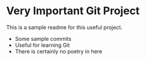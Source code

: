 # Very Important Git Project
This is a sample readme for this useful project.
  * Some sample commits   
  * Useful for learning Git       
  * There is certainly no poetry in here

